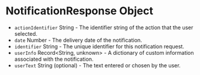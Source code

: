 # NotificationResponse Object

* `actionIdentifier` String - The identifier string of the action that the user selected.
* `date` Number - The delivery date of the notification.
* `identifier` String - The unique identifier for this notification request.
* `userInfo` Record<String, unknown> - A dictionary of custom information associated with the notification.
* `userText` String (optional) - The text entered or chosen by the user.

